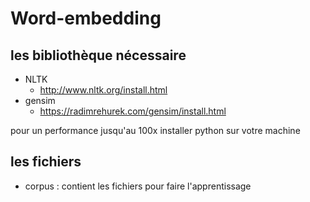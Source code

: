 # Word-embedding

## les bibliothèque nécessaire
* NLTK 
  - http://www.nltk.org/install.html
* gensim
  - https://radimrehurek.com/gensim/install.html
  
pour un performance jusqu'au 100x installer python sur votre machine
## les fichiers
  * corpus : contient les fichiers pour faire l'apprentissage
